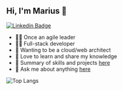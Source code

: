 ## Hi, I'm Marius 👋
[![Linkedin Badge](https://img.shields.io/badge/-Marius_Perle-blue?style=flat-square&logo=Linkedin&logoColor=white&link=https://www.linkedin.com/in/jonathangin/)](https://www.linkedin.com/in/marius-perle-7774271b2/)

- 🙋‍♂️ Once an agile leader
- 👨‍💻 Full-stack developer
- 🌱 Wanting to be a cloud/web architect
- 🧩 Love to learn and share my knowledge 
- 🎯 Summary of skills and projects [here](https://mariusperle.de/)
- 💬 Ask me about anything [here](https://github.com/MariusPerle/MariusPerle/issues)

<!--
<a href="https://github.com/MariusPerle/github-readme-stats"><img align="center" src="https://github-readme-stats.vercel.app/api?username=MariusPerle&show_icons=true&include_all_commits=true&theme=buefy&hide_border=true" alt="MariusPerle's github stats" /></a>
-->
![Top Langs](https://github-readme-stats.vercel.app/api/top-langs/?username=MariusPerle&theme=dark&layout=compact&count_private=true&hide_border=true)
